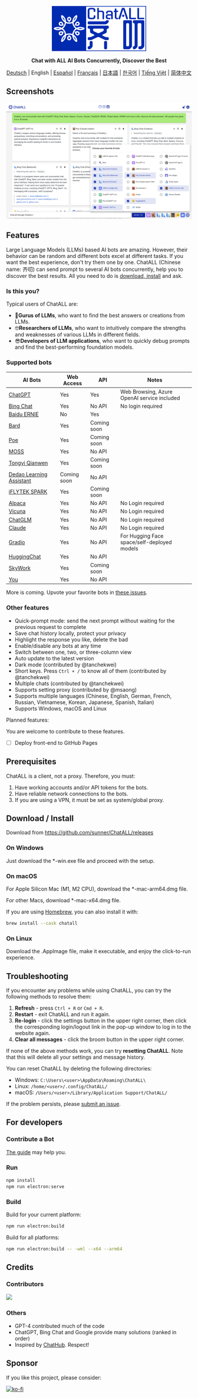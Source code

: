 <div align="center">
  <img src="src/assets/logo-cover.png" width=256></img>
  <p><strong>Chat with ALL AI Bots Concurrently, Discover the Best</strong></p>

[Deutsch](README_DE-DE.md) | English | [Español](README_ES-ES.md) | [Français](README_FR-FR.md) | [日本語](README_JA-JP.md) | [한국어](README_KO-KR.md) | [Tiếng Việt](README_VI-VN.md) | [简体中文](README_ZH-CN.md)

</div>

## Screenshots

![Screenshot](screenshots/screenshot-1.png?raw=true)

## Features

Large Language Models (LLMs) based AI bots are amazing. However, their behavior can be random and different bots excel at different tasks. If you want the best experience, don't try them one by one. ChatALL (Chinese name: 齐叨) can send prompt to several AI bots concurrently, help you to discover the best results. All you need to do is [download, install](https://github.com/sunner/ChatALL/releases) and ask.

### Is this you?

Typical users of ChatALL are:

- 🤠**Gurus of LLMs**, who want to find the best answers or creations from LLMs.
- 🤓**Researchers of LLMs**, who want to intuitively compare the strengths and weaknesses of various LLMs in different fields.
- 😎**Developers of LLM applications**, who want to quickly debug prompts and find the best-performing foundation models.

### Supported bots

| AI Bots                                                      | Web Access  | API         | Notes                                       |
| ------------------------------------------------------------ | ----------- | ----------- | ------------------------------------------- |
| [ChatGPT](https://chat.openai.com)                           | Yes         | Yes         | Web Browsing, Azure OpenAI service included |
| [Bing Chat](https://www.bing.com/new)                        | Yes         | No API      | No login required                           |
| [Baidu ERNIE](https://yiyan.baidu.com/)                      | No          | Yes         |                                             |
| [Bard](https://bard.google.com/)                             | Yes         | Coming soon |                                             |
| [Poe](https://poe.com/)                                      | Yes         | Coming soon |                                             |
| [MOSS](https://moss.fastnlp.top/)                            | Yes         | No API      |                                             |
| [Tongyi Qianwen](http://tongyi.aliyun.com/)                  | Yes         | Coming soon |                                             |
| [Dedao Learning Assistant](https://ai.dedao.cn/)             | Coming soon | No API      |                                             |
| [iFLYTEK SPARK](http://xinghuo.xfyun.cn/)                    | Yes         | Coming soon |                                             |
| [Alpaca](https://crfm.stanford.edu/2023/03/13/alpaca.html)   | Yes         | No API      | No Login required                           |
| [Vicuna](https://lmsys.org/blog/2023-03-30-vicuna/)          | Yes         | No API      | No Login required                           |
| [ChatGLM](https://chatglm.cn/blog)                           | Yes         | No API      | No Login required                           |
| [Claude](https://www.anthropic.com/index/introducing-claude) | Yes         | No API      | No Login required                           |
| [Gradio](https://gradio.app/)                                | Yes         | No API      | For Hugging Face space/self-deployed models |
| [HuggingChat](https://huggingface.co/chat/)                  | Yes         | No API      |                                             |
| [SkyWork](https://neice.tiangong.cn/)                        | Yes         | Coming soon |                                             |
| [You](https://you.com/)                                      | Yes         | No API      |                                             |

More is coming. Upvote your favorite bots in [these issues](https://github.com/sunner/ChatALL/labels/more%20LLMs).

### Other features

- Quick-prompt mode: send the next prompt without waiting for the previous request to complete
- Save chat history locally, protect your privacy
- Highlight the response you like, delete the bad
- Enable/disable any bots at any time
- Switch between one, two, or three-column view
- Auto update to the latest version
- Dark mode (contributed by @tanchekwei)
- Short keys. Press `Ctrl + /` to know all of them (contributed by @tanchekwei)
- Multiple chats (contributed by @tanchekwei)
- Supports setting proxy (contributed by @msaong)
- Supports multiple languages (Chinese, English, German, French, Russian, Vietnamese, Korean, Japanese, Spanish, Italian)
- Supports Windows, macOS and Linux

Planned features:

You are welcome to contribute to these features.

- [ ] Deploy front-end to GitHub Pages

## Prerequisites

ChatALL is a client, not a proxy. Therefore, you must:

1. Have working accounts and/or API tokens for the bots.
2. Have reliable network connections to the bots.
3. If you are using a VPN, it must be set as system/global proxy.

## Download / Install

Download from https://github.com/sunner/ChatALL/releases

### On Windows

Just download the \*-win.exe file and proceed with the setup.

### On macOS

For Apple Silicon Mac (M1, M2 CPU), download the \*-mac-arm64.dmg file.

For other Macs, download \*-mac-x64.dmg file.

If you are using [Homebrew](https://brew.sh/), you can also install it with:

```bash
brew install --cask chatall
```

### On Linux

Download the .AppImage file, make it executable, and enjoy the click-to-run experience.

## Troubleshooting

If you encounter any problems while using ChatALL, you can try the following methods to resolve them:

1. **Refresh** - press `Ctrl + R` or `Cmd + R`.
2. **Restart** - exit ChatALL and run it again.
3. **Re-login** - click the settings button in the upper right corner, then click the corresponding login/logout link in the pop-up window to log in to the website again.
4. **Clear all messages** - click the broom button in the upper right corner.

If none of the above methods work, you can try **resetting ChatALL**. Note that this will delete all your settings and message history.

You can reset ChatALL by deleting the following directories:

- Windows: `C:\Users\<user>\AppData\Roaming\ChatALL\`
- Linux: `/home/<user>/.config/ChatALL/`
- macOS: `/Users/<user>/Library/Application Support/ChatALL/`

If the problem persists, please [submit an issue](https://github.com/sunner/ChatALL/issues).

## For developers

### Contribute a Bot

[The guide](https://github.com/sunner/ChatALL/wiki/%E5%A6%82%E4%BD%95%E6%B7%BB%E5%8A%A0%E4%B8%80%E4%B8%AA%E6%96%B0%E7%9A%84-AI-%E5%AF%B9%E8%AF%9D%E6%9C%BA%E5%99%A8%E4%BA%BA) may help you.

### Run

```bash
npm install
npm run electron:serve
```

### Build

Build for your current platform:

```bash
npm run electron:build
```

Build for all platforms:

```bash
npm run electron:build -- -wml --x64 --arm64
```

## Credits

### Contributors

<a href="https://github.com/sunner/ChatALL/graphs/contributors">
  <img src="https://contrib.rocks/image?repo=sunner/ChatALL" />
</a>

### Others

- GPT-4 contributed much of the code
- ChatGPT, Bing Chat and Google provide many solutions (ranked in order)
- Inspired by [ChatHub](https://github.com/chathub-dev/chathub). Respect!

## Sponsor

If you like this project, please consider:

[![ko-fi](https://ko-fi.com/img/githubbutton_sm.svg)](https://ko-fi.com/F1F8KZJGJ)
